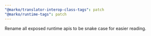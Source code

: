 ```yaml
---
"@marko/translator-interop-class-tags": patch
"@marko/runtime-tags": patch
---
```


Rename all exposed runtime apis to be snake case for easier reading.
